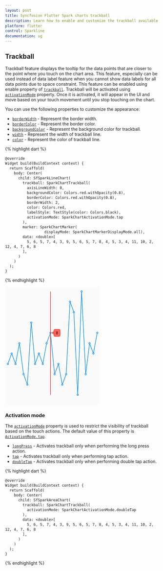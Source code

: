 ```yaml
---
layout: post
title: Syncfusion Flutter Spark charts trackball 
description: Learn how to enable and customize the trackball available in the Syncfusion Flutter Spark charts widgets.
platform: flutter
control: Sparkline
documentation: ug
---
```


## Trackball

Trackball feature displays the tooltip for the data points that are closer to the point where you touch on the chart area. This feature, especially can be used instead of data label feature when you cannot show data labels for all data points due to space constraint. This feature can be enabled using enable property of [`trackball`](https://pub.dev/documentation/syncfusion_flutter_charts/latest/sparkcharts/SfSparkLineChart/trackball.html). Trackball will be activated using [`activationMode`](https://pub.dev/documentation/syncfusion_flutter_charts/latest/sparkcharts/SparkChartTrackball/activationMode.html) property. Once it is activated, it will appear in the UI and move based on your touch movement until you stop touching on the chart.

You can use the following properties to customize the appearance:

* [`borderWidth`](https://pub.dev/documentation/syncfusion_flutter_charts/latest/sparkcharts/SparkChartTrackball/borderWidth.html) - Represent the border width.
* [`borderColor`](https://pub.dev/documentation/syncfusion_flutter_charts/latest/sparkcharts/SparkChartTrackball/borderColor.html) - Represent the border color.
* [`backgroundColor`](https://pub.dev/documentation/syncfusion_flutter_charts/latest/sparkcharts/SparkChartTrackball/backgroundColor.html) - Represent the background color for trackball.
* [`width`](https://pub.dev/documentation/syncfusion_flutter_charts/latest/sparkcharts/SparkChartTrackball/width.html) - Represent the width of trackball line.
* [`color`](https://pub.dev/documentation/syncfusion_flutter_charts/latest/sparkcharts/SparkChartTrackball/color.html) - Represent the color of trackball line.

{% highlight dart %} 

    @override
    Widget build(BuildContext context) {
      return Scaffold(
        body: Center(
          child: SfSparkLineChart(
            trackball: SparkChartTrackball(
              axisLineWidth: 0,
              backgroundColor: Colors.red.withOpacity(0.8),
              borderColor: Colors.red.withOpacity(0.8),
              borderWidth: 2,
              color: Colors.red,
              labelStyle: TextStyle(color: Colors.black),
              activationMode: SparkChartActivationMode.tap
            ),
            marker: SparkChartMarker(
                      displayMode: SparkChartMarkerDisplayMode.all),
            data: <double>[
              5, 6, 5, 7, 4, 3, 9, 5, 6, 5, 7, 8, 4, 5, 3, 4, 11, 10, 2, 12, 4, 7, 6, 8
            ],
          )
        )
      );
    }

{% endhighlight %}

![Sparkline trackball](images/trackball/spark-trackball.png)

### Activation mode

The [`activationMode`](https://pub.dev/documentation/syncfusion_flutter_charts/latest/sparkcharts/SparkChartTrackball/activationMode.html) property is used to restrict the visibility of trackball based on the touch actions. The default value of this property is [`ActivationMode.tap`](https://pub.dev/documentation/syncfusion_flutter_charts/latest/sparkcharts/SparkChartActivationMode-class.html).

* [`longPress`](https://pub.dev/documentation/syncfusion_flutter_charts/latest/sparkcharts/SparkChartActivationMode-class.html) - Activates trackball only when performing the long press action.
* [`tap`](https://pub.dev/documentation/syncfusion_flutter_charts/latest/sparkcharts/SparkChartActivationMode-class.html) - Activates trackball only when performing tap action.
* [`doubleTap`](https://pub.dev/documentation/syncfusion_flutter_charts/latest/sparkcharts/SparkChartActivationMode-class.html) - Activates trackball only when performing double tap action.

{% highlight dart %} 

    @override
    Widget build(BuildContext context) {
      return Scaffold(
        body: Center(
          child: SfSparkAreaChart(
            trackball: SparkChartTrackball(
              activationMode: SparkChartActivationMode.doubleTap
            ),
            data: <double>[
              5, 6, 5, 7, 4, 3, 9, 5, 6, 5, 7, 8, 4, 5, 3, 4, 11, 10, 2, 12, 4, 7, 6, 8
            ],
          )
        )
      );
    }

{% endhighlight %}